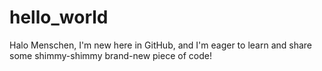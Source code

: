 # hello_world

Halo Menschen,
I'm new here in GitHub, and I'm eager to learn and share some shimmy-shimmy brand-new piece of code!
